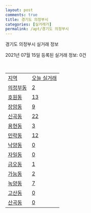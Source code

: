 ```yaml
---
layout: post
comments: true
title: 경기도 의정부시
categories: [실거래가]
permalink: /apt/경기도 의정부시
---
```


경기도 의정부시 실거래 정보

2021년 07월 15일 등록된 실거래 정보: 0건

<script type="text/javascript">
  google.charts.load('current', {'packages':['corechart']});
  google.charts.setOnLoadCallback(drawChart);

  function drawChart() {
    var data = google.visualization.arrayToDataTable([['거래일', '매매', '전월세', '전매'], ['20-07', 460, 526, 59], ['20-08', 664, 769, 61], ['20-09', 603, 657, 82], ['20-10', 765, 775, 71], ['20-11', 944, 628, 85], ['20-12', 965, 669, 69], ['21-01', 868, 733, 39], ['21-02', 705, 514, 30], ['21-03', 522, 675, 26], ['21-04', 403, 480, 21], ['21-05', 509, 470, 30], ['21-06', 374, 395, 19], ['21-07', 44, 70, 1]]);

    var options = {
      title: '최근 1년간 유형별 거래량 추이',
      legend: { position: 'bottom' }
    };

    var chart = new google.visualization.LineChart(document.getElementById('columnchart_material'));
    chart.draw(data, (options));
  }
</script>

<div id="columnchart_material" style="width: 95%; margin-left: -35px"></div>
<br>
<table class="sortable">
  <tr>
    <td><a href="#">지역</a></td>
    <td><a href="#">오늘 실거래</a></td>
  </tr>

  
  <tr class="item">
    <td><a href="경기도 의정부시 의정부동">의정부동</a></td>
    <td><a href="경기도 의정부시 의정부동">2</a></td>
  </tr>
    

  <tr class="item">
    <td><a href="경기도 의정부시 호원동">호원동</a></td>
    <td><a href="경기도 의정부시 호원동">13</a></td>
  </tr>
    

  <tr class="item">
    <td><a href="경기도 의정부시 장암동">장암동</a></td>
    <td><a href="경기도 의정부시 장암동">9</a></td>
  </tr>
    

  <tr class="item">
    <td><a href="경기도 의정부시 신곡동">신곡동</a></td>
    <td><a href="경기도 의정부시 신곡동">22</a></td>
  </tr>
    

  <tr class="item">
    <td><a href="경기도 의정부시 용현동">용현동</a></td>
    <td><a href="경기도 의정부시 용현동">3</a></td>
  </tr>
    

  <tr class="item">
    <td><a href="경기도 의정부시 민락동">민락동</a></td>
    <td><a href="경기도 의정부시 민락동">12</a></td>
  </tr>
    

  <tr class="item">
    <td><a href="경기도 의정부시 낙양동">낙양동</a></td>
    <td><a href="경기도 의정부시 낙양동">0</a></td>
  </tr>
    

  <tr class="item">
    <td><a href="경기도 의정부시 자일동">자일동</a></td>
    <td><a href="경기도 의정부시 자일동">0</a></td>
  </tr>
    

  <tr class="item">
    <td><a href="경기도 의정부시 금오동">금오동</a></td>
    <td><a href="경기도 의정부시 금오동">1</a></td>
  </tr>
    

  <tr class="item">
    <td><a href="경기도 의정부시 가능동">가능동</a></td>
    <td><a href="경기도 의정부시 가능동">2</a></td>
  </tr>
    

  <tr class="item">
    <td><a href="경기도 의정부시 녹양동">녹양동</a></td>
    <td><a href="경기도 의정부시 녹양동">7</a></td>
  </tr>
    

  <tr class="item">
    <td><a href="경기도 의정부시 고산동">고산동</a></td>
    <td><a href="경기도 의정부시 고산동">0</a></td>
  </tr>
    

  <tr class="item">
    <td><a href="경기도 의정부시 산곡동">산곡동</a></td>
    <td><a href="경기도 의정부시 산곡동">0</a></td>
  </tr>
    


</table>


    